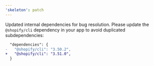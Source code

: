 ```yaml
---
'skeleton': patch
---
```


Updated internal dependencies for bug resolution.
Please update the `@shopify/cli` dependency in your app to avoid duplicated subdependencies:

```diff
  "dependencies": {
-   "@shopify/cli": "3.50.2",
+   "@shopify/cli": "3.51.0",
  }
```
